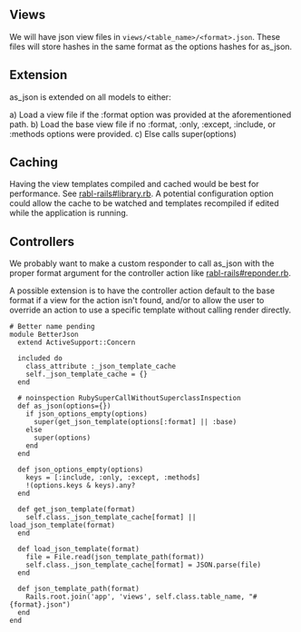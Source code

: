 ## Views
We will have json view files in `views/<table_name>/<format>.json`.  These files will store hashes in the same format as the options hashes for as_json.

## Extension
as_json is extended on all models to either:

a) Load a view file if the :format option was provided at the aforementioned path.
b) Load the base view file if no :format, :only, :except, :include, or :methods options were provided.
c) Else calls super(options)

## Caching
Having the view templates compiled and cached would be best for performance.  See [rabl-rails#library.rb](https://github.com/ccocchi/rabl-rails/blob/master/lib/rabl-rails/library.rb).  A potential configuration option could allow the cache to be watched and templates recompiled if edited while the application is running.

## Controllers
We probably want to make a custom responder to call as_json with the proper format argument for the controller action like [rabl-rails#reponder.rb](https://github.com/ccocchi/rabl-rails/blob/master/lib/rabl-rails/responder.rb).

A possible extension is to have the controller action default to the base format if a view for the action isn't found, and/or to allow the user to override an action to use a specific template without calling render directly.

```
# Better name pending
module BetterJson
  extend ActiveSupport::Concern
  
  included do
    class_attribute :_json_template_cache
    self._json_template_cache = {}
  end
  
  # noinspection RubySuperCallWithoutSuperclassInspection
  def as_json(options={})
    if json_options_empty(options)
      super(get_json_template(options[:format] || :base)
    else
      super(options)
    end
  end
    
  def json_options_empty(options)
    keys = [:include, :only, :except, :methods]
    !(options.keys & keys).any?
  end
  
  def get_json_template(format)
    self.class._json_template_cache[format] || load_json_template(format)
  end
  
  def load_json_template(format)
    file = File.read(json_template_path(format))
    self.class._json_template_cache[format] = JSON.parse(file)
  end
  
  def json_template_path(format)
    Rails.root.join('app', 'views', self.class.table_name, "#{format}.json")
  end
end
```
